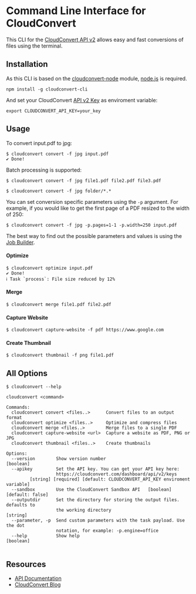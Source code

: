 # Command Line Interface for CloudConvert 

This CLI for the [CloudConvert API v2](https://cloudconvert.com/api/v2) allows easy and fast conversions of files using the terminal. 


## Installation

As this CLI is based on the [cloudconvert-node](https://github.com/cloudconvert/cloudconvert-node) module, [node.js](https://nodejs.org/) is required.

    npm install -g cloudconvert-cli
    
    
And set your CloudConvert [API v2 Key](https://cloudconvert.com/dashboard/api/v2/keys) as enviroment variable:

    export CLOUDCONVERT_API_KEY=your_key
    
## Usage



To convert input.pdf to jpg:

```
$ cloudconvert convert -f jpg input.pdf
✔ Done!
```

Batch processing is supported:

```
$ cloudconvert convert -f jpg file1.pdf file2.pdf file3.pdf
```
```
$ cloudconvert convert -f jpg folder/*.*
```

You can set conversion specific parameters using the ``-p`` argument. For example, if you would like to get the first page of a PDF resized to the width of 250:

```
$ cloudconvert convert -f jpg -p.pages=1-1 -p.width=250 input.pdf
```

The best way to find out the possible parameters and values is using the [Job Builder](https://cloudconvert.com/api/v2/jobs/builder).

#### Optimize

```
$ cloudconvert optimize input.pdf
✔ Done!
ℹ Task `process`: File size reduced by 12%
```

#### Merge

```
$ cloudconvert merge file1.pdf file2.pdf
```

#### Capture Website

```
$ cloudconvert capture-website -f pdf https://www.google.com
```

#### Create Thumbnail

```
$ cloudconvert thumbnail -f png file1.pdf 
```
    
## All Options

```
$ cloudconvert --help

cloudconvert <command>

Commands:
  cloudconvert convert <files..>      Convert files to an output format
  cloudconvert optimize <files..>     Optimize and compress files
  cloudconvert merge <files..>        Merge files to a single PDF
  cloudconvert capture-website <url>  Capture a website as PDF, PNG or JPG
  cloudconvert thumbnail <files..>    Create thumbnails

Options:
  --version        Show version number                                 [boolean]
  --apikey         Set the API key. You can get your API key here:
                   https://cloudconvert.com/dashboard/api/v2/keys
         [string] [required] [default: CLOUDCONVERT_API_KEY enviroment variable]
  --sandbox        Use the CloudConvert Sandbox API   [boolean] [default: false]
  --outputdir      Set the directory for storing the output files. defaults to
                   the working directory                                [string]
  --parameter, -p  Send custom parameters with the task payload. Use the dot
                   notation, for example: -p.engine=office
  --help           Show help                                           [boolean]


```

    
## Resources


* [API Documentation](https://cloudconvert.com/api/v2)
* [CloudConvert Blog](https://cloudconvert.com/blog)

